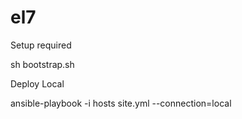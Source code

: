 el7
===

Setup required

sh bootstrap.sh

Deploy Local

ansible-playbook -i hosts site.yml --connection=local
